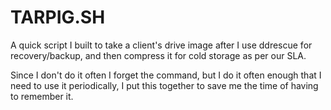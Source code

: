 # TARPIG.SH

A quick script I built to take a client's drive image after I use ddrescue for recovery/backup, and then compress it for cold storage as per our SLA.

Since I don't do it often I forget the command, but I do it often enough that I need to use it periodically, I put this together to save me the time of having to remember it.

